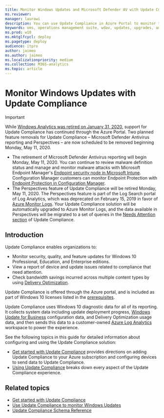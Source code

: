 ```yaml
---
title: Monitor Windows Updates and Microsoft Defender AV with Update Compliance (Windows 10)
ms.reviewer: 
manager: laurawi
description: You can use Update Compliance in Azure Portal to monitor the progress of updates and key antimalware protection features on devices in your network.
keywords: oms, operations management suite, wdav, updates, upgrades, antivirus, antimalware, signature, log analytics
ms.prod: w10
ms.mktglfcycl: deploy
ms.pagetype: deploy
audience: itpro
author: jaimeo
ms.author: jaimeo
ms.localizationpriority: medium
ms.collection: M365-analytics
ms.topic: article
---
```


# Monitor Windows Updates with Update Compliance

> [!IMPORTANT]
> While [Windows Analytics was retired on January 31, 2020](https://docs.microsoft.com/windows/deployment/update/update-compliance-monitor), support for Update Compliance has continued through the Azure Portal. Two planned feature removals for Update Compliance – Microsoft Defender Antivirus reporting and Perspectives – are now scheduled to be removed beginning Monday, May 11, 2020. 
> * The retirement of Microsoft Defender Antivirus reporting will begin Monday, May 11, 2020. You can continue to review malware definition status and manage and monitor malware attacks with Microsoft Endpoint Manager's [Endpoint security node in Microsoft Intune](https://docs.microsoft.com/en-us/mem/intune/protect/endpoint-security-antivirus-policy#antivirus-policy-reports). Configuration Manager customers can monitor Endpoint Protection with [Endpoint Protection in Configuration Manager](https://docs.microsoft.com/configmgr/protect/deploy-use/monitor-endpoint-protection).
> * The Perspectives feature of Update Compliance will be retired Monday, May 11, 2020. The Perspectives feature is part of the Log Search portal of Log Analytics, which was deprecated on February 15, 2019 in favor of [Azure Monitor Logs](https://docs.microsoft.com/azure/azure-monitor/log-query/log-search-transition). Your Update Compliance solution will be automatically upgraded to Azure Monitor Logs, and the data available in Perspectives will be migrated to a set of queries in the [Needs Attention section](update-compliance-need-attention.md) of Update Compliance.

## Introduction

Update Compliance enables organizations to:

* Monitor security, quality, and feature updates for Windows 10 Professional, Education, and Enterprise editions.
* View a report of device and update issues related to compliance that need attention.
* Check bandwidth savings incurred across multiple content types by using [Delivery Optimization](waas-delivery-optimization.md).

Update Compliance is offered through the Azure portal, and is included as part of Windows 10 licenses listed in the [prerequisites](update-compliance-get-started.md#update-compliance-prerequisites).

Update Compliance uses Windows 10 diagnostic data for all of its reporting. It collects system data including update deployment progress, [Windows Update for Business](waas-manage-updates-wufb.md) configuration data, and Delivery Optimization usage data, and then sends this data to a customer-owned [Azure Log Analytics](https://docs.microsoft.com/azure/log-analytics/query-language/get-started-analytics-portal) workspace to power the experience.

See the following topics in this guide for detailed information about configuring and using the Update Compliance solution:

- [Get started with Update Compliance](update-compliance-get-started.md) provides directions on adding Update Compliance to your Azure subscription and configuring devices to send data to Update Compliance.
- [Using Update Compliance](update-compliance-using.md) breaks down every aspect of the Update Compliance experience.

## Related topics

* [Get started with Update Compliance](update-compliance-get-started.md)
* [Use Update Compliance to monitor Windows Updates](update-compliance-using.md)
* [Update Compliance Schema Reference](update-compliance-schema.md)
